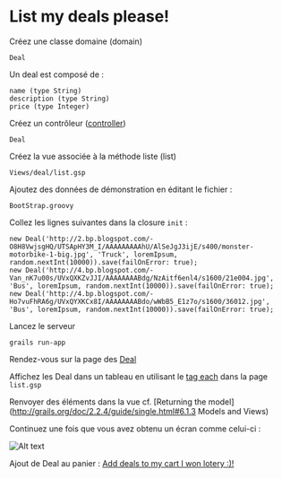 List my deals please!
=====================

Créez une classe domaine (domain)

    Deal
Un deal est composé de :
    
    name (type String)
    description (type String)
    price (type Integer)

Créez un contrôleur ([controller](http://grails.org/doc/2.2.4/guide/single.html#controllers))

    Deal
Créez la vue associée à la méthode liste (list)

    Views/deal/list.gsp

Ajoutez des données de démonstration en éditant le fichier :

    BootStrap.groovy
Collez les lignes suivantes dans la closure <code>init</code> :

    new Deal('http://2.bp.blogspot.com/-O8H8VwjsgHQ/UTSApHY3M_I/AAAAAAAAAhU/AlSeJgJ3ijE/s400/monster-motorbike-1-big.jpg', 'Truck', loremIpsum, random.nextInt(10000)).save(failOnError: true);
    new Deal('http://4.bp.blogspot.com/-Van_nK7u00s/UVxQXKZvJJI/AAAAAAAABdg/NzAitf6enl4/s1600/21e004.jpg', 'Bus', loremIpsum, random.nextInt(10000)).save(failOnError: true);
    new Deal('http://4.bp.blogspot.com/-Ho7vuFhRA6g/UVxQYXKCx8I/AAAAAAAABdo/wWbB5_E1z7o/s1600/36012.jpg', 'Bus', loremIpsum, random.nextInt(10000)).save(failOnError: true);
Lancez le serveur

    grails run-app
Rendez-vous sur la page des [Deal](http://localhost:8080/larpo-deals/deal/list)

Affichez les Deal dans un tableau en utilisant le [tag each](http://grails.org/doc/2.2.4/ref/Tags/each.html) dans la page <code>list.gsp</code>

Renvoyer des éléments dans la vue cf. [Returning the model](http://grails.org/doc/2.2.4/guide/single.html#6.1.3 Models and Views)

Continuez une fois que vous avez obtenu un écran comme celui-ci :

![Alt text](https://raw2.github.com/larpomatic/larpo-deals/master/hands-on/img/deal_list.png)

Ajout de Deal au panier : [Add deals to my cart I won lotery :)!](p4.md)
